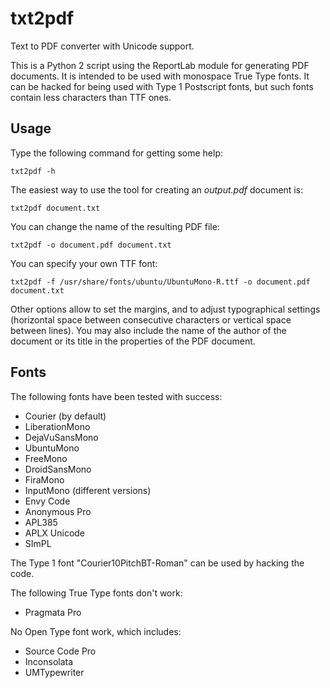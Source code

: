 txt2pdf
=======

Text to PDF converter with Unicode support.

This is a Python 2 script using the ReportLab module for generating PDF
documents. It is intended to be used with monospace True Type fonts.
It can be hacked for being used with Type 1 Postscript fonts, but such
fonts contain less characters than TTF ones.

Usage
-----

Type the following command for getting some help:

    txt2pdf -h

The easiest way to use the tool for creating an _output.pdf_ document is:

    txt2pdf document.txt

You can change the name of the resulting PDF file:

    txt2pdf -o document.pdf document.txt

You can specify your own TTF font:

    txt2pdf -f /usr/share/fonts/ubuntu/UbuntuMono-R.ttf -o document.pdf document.txt

Other options allow to set the margins, and to adjust typographical settings (horizontal space between consecutive characters or vertical space between lines). You may also include the name of the author of the document or its title in the properties of the PDF document.

Fonts
-----

The following fonts have been tested with success:

  * Courier (by default)
  * LiberationMono
  * DejaVuSansMono
  * UbuntuMono
  * FreeMono
  * DroidSansMono
  * FiraMono
  * InputMono (different versions)
  * Envy Code
  * Anonymous Pro
  * APL385
  * APLX Unicode
  * SImPL

The Type 1 font "Courier10PitchBT-Roman" can be used by hacking the code.

The following True Type fonts don't work:

  * Pragmata Pro

No Open Type font work, which includes:

  * Source Code Pro
  * Inconsolata
  * UMTypewriter
